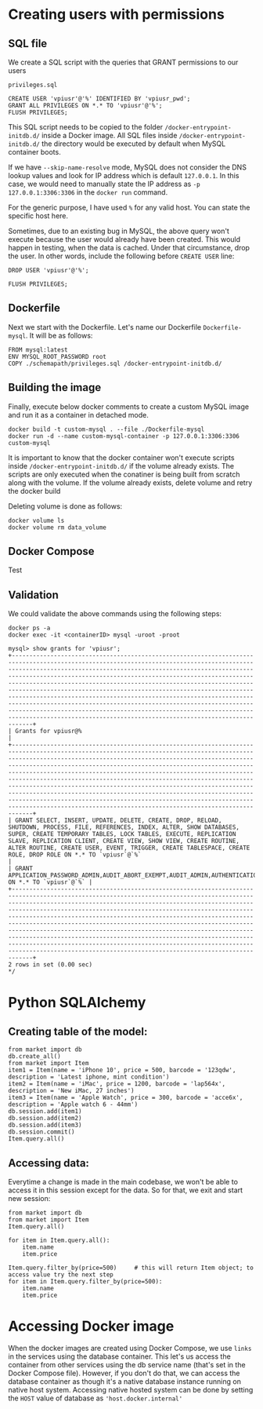 # Creating users with permissions
## SQL file
We create a SQL script with the queries that GRANT permissions to our users
```
privileges.sql

CREATE USER 'vpiusr'@'%' IDENTIFIED BY 'vpiusr_pwd';
GRANT ALL PRIVILEGES ON *.* TO 'vpiusr'@'%';
FLUSH PRIVILEGES;
```

This SQL script needs to be copied to the folder `/docker-entrypoint-initdb.d/` inside a Docker image. All SQL files inside `/docker-entrypoint-initdb.d/` the directory would be executed by default when MySQL container boots. 

If we have `--skip-name-resolve` mode, MySQL does not consider the DNS lookup values and look for IP address which is default `127.0.0.1`. In this case, we would need to manually state the IP address as `-p 127.0.0.1:3306:3306` in the `docker run` command.

For the generic purpose, I have used `%` for any valid host. You can state the specific host here.

Sometimes, due to an existing bug in MySQL, the above query won't execute because the user would already have been created. This would happen in testing, when the data is cached. Under that circumstance, drop the user. In other words, include the following before `CREATE USER` line:

```
DROP USER 'vpiusr'@'%';

FLUSH PRIVILEGES;
```

## Dockerfile
Next we start with the Dockerfile. Let's name our Dockerfile `Dockerfile-mysql`. It will be as follows:
```
FROM mysql:latest
ENV MYSQL_ROOT_PASSWORD root
COPY ./schemapath/privileges.sql /docker-entrypoint-initdb.d/
```

## Building the image
Finally, execute below docker comments to create a custom MySQL image and run it as a container in detached mode.
```
docker build -t custom-mysql . --file ./Dockerfile-mysql
docker run -d --name custom-mysql-container -p 127.0.0.1:3306:3306 custom-mysql
```

It is important to know that the docker container won't execute scripts inside `/docker-entrypoint-initdb.d/` if the volume already exists. The scripts are only executed when the conatiner is being built from scratch along with the volume. If the volume already exists, delete volume and retry the docker build

Deleting volume is done as follows:
```
docker volume ls
docker volume rm data_volume
```

## Docker Compose
Test

## Validation
We could validate the above commands using the following steps:
```
docker ps -a
docker exec -it <containerID> mysql -uroot -proot

mysql> show grants for 'vpiusr';
+----------------------------------------------------------------------------------------------------------------------------------------------------------------------------------------------------------------------------------------------------------------------------------------------------------------------------------------------------------------------------------------------------------------------------------------------------------------------------------------------------------------------------------------------------------------------------------------------------------------------------------------------------------------------------------------------------------------------------------+
| Grants for vpiusr@%                                                                                                                                                                                                                                                                                                                                                                                                                                                                                                                                                                                                                                                                                                              |
+----------------------------------------------------------------------------------------------------------------------------------------------------------------------------------------------------------------------------------------------------------------------------------------------------------------------------------------------------------------------------------------------------------------------------------------------------------------------------------------------------------------------------------------------------------------------------------------------------------------------------------------------------------------------------------------------------------------------------------+
| GRANT SELECT, INSERT, UPDATE, DELETE, CREATE, DROP, RELOAD, SHUTDOWN, PROCESS, FILE, REFERENCES, INDEX, ALTER, SHOW DATABASES, SUPER, CREATE TEMPORARY TABLES, LOCK TABLES, EXECUTE, REPLICATION SLAVE, REPLICATION CLIENT, CREATE VIEW, SHOW VIEW, CREATE ROUTINE, ALTER ROUTINE, CREATE USER, EVENT, TRIGGER, CREATE TABLESPACE, CREATE ROLE, DROP ROLE ON *.* TO `vpiusr`@`%`                                                                                                                                                                                                                                                                                                                                                 |
| GRANT APPLICATION_PASSWORD_ADMIN,AUDIT_ABORT_EXEMPT,AUDIT_ADMIN,AUTHENTICATION_POLICY_ADMIN,BACKUP_ADMIN,BINLOG_ADMIN,BINLOG_ENCRYPTION_ADMIN,CLONE_ADMIN,CONNECTION_ADMIN,ENCRYPTION_KEY_ADMIN,FLUSH_OPTIMIZER_COSTS,FLUSH_STATUS,FLUSH_TABLES,FLUSH_USER_RESOURCES,GROUP_REPLICATION_ADMIN,GROUP_REPLICATION_STREAM,INNODB_REDO_LOG_ARCHIVE,INNODB_REDO_LOG_ENABLE,PASSWORDLESS_USER_ADMIN,PERSIST_RO_VARIABLES_ADMIN,REPLICATION_APPLIER,REPLICATION_SLAVE_ADMIN,RESOURCE_GROUP_ADMIN,RESOURCE_GROUP_USER,ROLE_ADMIN,SENSITIVE_VARIABLES_OBSERVER,SERVICE_CONNECTION_ADMIN,SESSION_VARIABLES_ADMIN,SET_USER_ID,SHOW_ROUTINE,SYSTEM_USER,SYSTEM_VARIABLES_ADMIN,TABLE_ENCRYPTION_ADMIN,XA_RECOVER_ADMIN ON *.* TO `vpiusr`@`%` |
+----------------------------------------------------------------------------------------------------------------------------------------------------------------------------------------------------------------------------------------------------------------------------------------------------------------------------------------------------------------------------------------------------------------------------------------------------------------------------------------------------------------------------------------------------------------------------------------------------------------------------------------------------------------------------------------------------------------------------------+
2 rows in set (0.00 sec)
*/
```

# Python SQLAlchemy
## Creating table of the model:
```
from market import db
db.create_all()
from market import Item
item1 = Item(name = 'iPhone 10', price = 500, barcode = '123qdw', description = 'Latest iphone, mint condition')
item2 = Item(name = 'iMac', price = 1200, barcode = 'lap564x', description = 'New iMac, 27 inches')
item3 = Item(name = 'Apple Watch', price = 300, barcode = 'acce6x', description = 'Apple watch 6 - 44mm')
db.session.add(item1)
db.session.add(item2)
db.session.add(item3)
db.session.commit()
Item.query.all()
```

## Accessing data:
Everytime a change is made in the main codebase, we won't be able to access it in this session except for the data. So for that, we exit and start new session:
```
from market import db
from market import Item
Item.query.all()

for item in Item.query.all():
    item.name
    item.price

Item.query.filter_by(price=500)     # this will return Item object; to access value try the next step
for item in Item.query.filter_by(price=500):
    item.name
    item.price

```

# Accessing Docker image
When the docker images are created using Docker Compose, we use `links` in the services using the database container. This let's us access the container from other services using the db service name (that's set in the Docker Compose file). However, if you don't do that, we can access the database container as though it's a native database instance running on native host system. Accessing native hosted system can be done by setting the `HOST` value of database as `'host.docker.internal'`